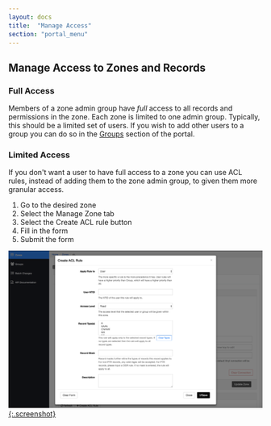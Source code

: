 ```yaml
---
layout: docs
title:  "Manage Access"
section: "portal_menu"
---
```

## Manage Access to Zones and Records <a id="access"></a>
### Full Access
Members of a zone admin group have *full* access to all records and permissions in the zone.  Each zone is limited to one admin group.  Typically, this should be a limited set of
users. If you wish to add other users to a group you can do so in the [Groups](manage-membership) section of the portal.

### Limited Access
If you don't want a user to have full access to a zone you can use ACL rules, instead of adding them to the zone admin group, to given them more granular access.
1. Go to the desired zone
1. Select the Manage Zone tab
1. Select the Create ACL rule button
1. Fill in the form
1. Submit the form

[![ACL rule form screenshot](../img/portal/create-acl-rule.png){:.screenshot}](../img/portal/create-acl-rule.png)
